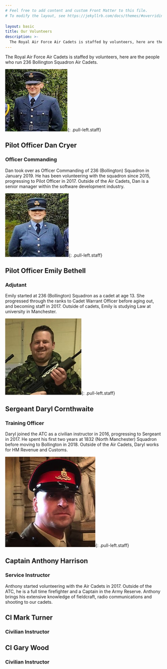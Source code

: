 ```yaml
---
# Feel free to add content and custom Front Matter to this file.
# To modify the layout, see https://jekyllrb.com/docs/themes/#overriding-theme-defaults

layout: basic
title: Our Volunteers
description: >-
  The Royal Air Force Air Cadets is staffed by volunteers, here are the people who run 236 Bollington Squadron Air Cadets.
---
```


The Royal Air Force Air Cadets is staffed by volunteers, here are the people who run 236 Bollington Squadron Air Cadets.

![Plt Off Dan Cryer](/assets/images/plt-off-dan-cryer.jpg){: .pull-left.staff}
## Pilot Officer **Dan Cryer**
### Officer Commanding
Dan took over as Officer Commanding of 236 (Bollington) Squadron in January 2019. He has been volunteering with the squadron since 2015, progressing to Pilot Officer in 2017. Outside of the Air Cadets, Dan is a senior manager within the software development industry.

![Plt Off Emily Bethell](/assets/images/plt-off-emily-bethell.jpg){: .pull-left.staff}
## Pilot Officer **Emily Bethell**
### Adjutant
Emily started at 236 (Bollington) Squadron as a cadet at age 13. She progressed through the ranks to Cadet Warrant Officer before aging out, and becoming staff in 2017. Outside of cadets, Emily is studying Law at university in Manchester.

![Sgt Daryl Cornthwaite](/assets/images/sgt-daryl-cornthwaite.jpg){: .pull-left.staff}
## Sergeant **Daryl Cornthwaite**
### Training Officer
Daryl joined the ATC as a civilian instructor in 2016, progressing to Sergeant in 2017. He spent his first two years at 1832 (North Manchester) Squadron before moving to Bollington in 2018. Outside of the Air Cadets, Daryl works for HM Revenue and Customs.

![Capt Anthony Harrison](/assets/images/capt-anthony-harrison.jpg){: .pull-left.staff}
## Captain **Anthony Harrison**
### Service Instructor
Anthony started volunteering with the Air Cadets in 2017. Outside of the ATC, he is a full time firefighter and a Captain in the Army Reserve. Anthony brings his extensive knowledge of fieldcraft, radio communications and shooting to our cadets.

## CI **Mark Turner**
### Civilian Instructor 

## CI **Gary Wood**
### Civilian Instructor 